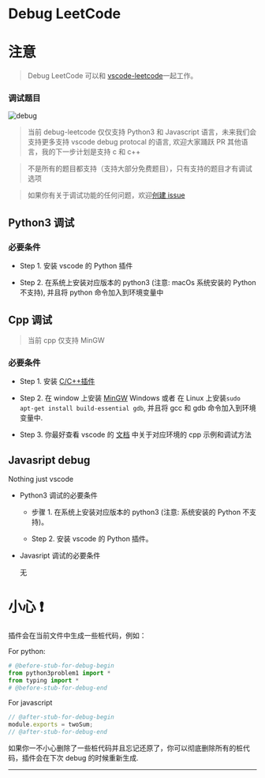 # Debug LeetCode

# 注意

> Debug LeetCode 可以和 [vscode-leetcode](https://marketplace.visualstudio.com/items?itemName=shengchen.vscode-leetcode)一起工作。

### 调试题目

![debug](https://raw.githubusercontent.com/wangtao0101/vscode-debug-leetcode/master/docs/gifs/debug.gif)

> 当前 debug-leetcode 仅仅支持 Python3 和 Javascript 语言，未来我们会支持更多支持 vscode debug protocal 的语言, 欢迎大家踊跃 PR 其他语言，我的下一步计划是支持 c 和 c++

> 不是所有的题目都支持（支持大部分免费题目），只有支持的题目才有调试选项

> 如果你有关于调试功能的任何问题，欢迎[创建 issue](https://github.com/wangtao0101/vscode-debug-leetcode/issues/new?template=bug.md)

## Python3 调试

### 必要条件

-   Step 1. 安装 vscode 的 Python 插件

-   Step 2. 在系统上安装对应版本的 python3 (注意: macOs 系统安装的 Python 不支持), 并且将 python 命令加入到环境变量中

## Cpp 调试

> 当前 cpp 仅支持 MinGW

### 必要条件

-   Step 1. 安装 [C/C++插件](https://marketplace.visualstudio.com/items?itemName=ms-vscode.cpptools)

-   Step 2. 在 window 上安装 [MinGW](https://sourceforge.net/projects/mingw-w64/files/Toolchains%20targetting%20Win32/Personal%20Builds/mingw-builds/installer/mingw-w64-install.exe/download) Windows 或者 在 Linux 上安装`sudo apt-get install build-essential gdb`, 并且将 gcc 和 gdb 命令加入到环境变量中.

-   Step 3. 你最好查看 vscode 的 [文档](https://code.visualstudio.com/docs/cpp/config-mingw) 中关于对应环境的 cpp 示例和调试方法

## Javasript debug

Nothing just vscode

-   Python3 调试的必要条件

    -   步骤 1. 在系统上安装对应版本的 python3 (注意: 系统安装的 Python 不支持)。

    -   Step 2. 安装 vscode 的 Python 插件。

-   Javasript 调试的必要条件

    无

# 小心 ❗️

插件会在当前文件中生成一些桩代码，例如：

For python:

```python
# @before-stub-for-debug-begin
from python3problem1 import *
from typing import *
# @before-stub-for-debug-end
```

For javascript

```js
// @after-stub-for-debug-begin
module.exports = twoSum;
// @after-stub-for-debug-end
```

如果你一不小心删除了一些桩代码并且忘记还原了，你可以彻底删除所有的桩代码，插件会在下次 debug 的时候重新生成.

---
